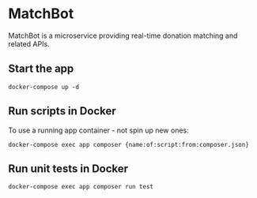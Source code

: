 # MatchBot

MatchBot is a microservice providing real-time donation matching and related APIs.

## Start the app

    docker-compose up -d

## Run scripts in Docker

To use a running app container - not spin up new ones:

    docker-compose exec app composer {name:of:script:from:composer.json}

## Run unit tests in Docker

    docker-compose exec app composer run test
